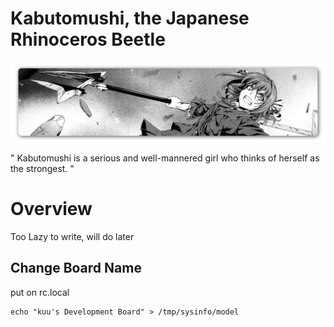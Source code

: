 # Kabutomushi, the Japanese Rhinoceros Beetle

<img src="https://github.com/akumakumu/kabutomushi/blob/main/pictures/kabutomushi.png">

" Kabutomushi is a serious and well-mannered girl who thinks of herself as the strongest. "

# Overview
Too Lazy to write, will do later

## Change Board Name
put on rc.local
```
echo "kuu's Development Board" > /tmp/sysinfo/model
```
